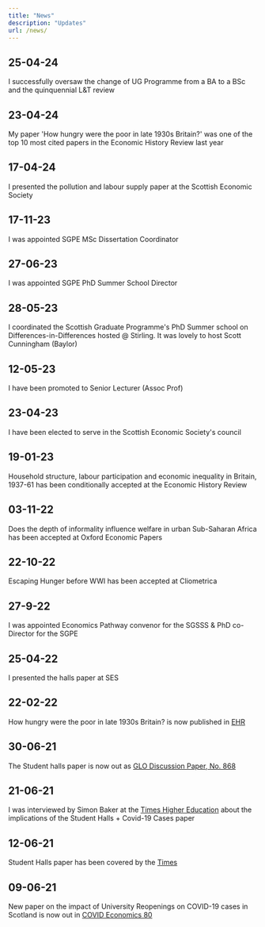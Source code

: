 ```yaml
---
title: "News"
description: "Updates"
url: /news/
---
```


## 25-04-24
I successfully oversaw the change of UG Programme from a BA to a BSc and the quinquennial L&T review 

## 23-04-24
My paper 'How hungry were the poor in late 1930s Britain?' was one of the top 10 most cited papers in the Economic History Review last year

## 17-04-24
I presented the pollution and labour supply paper at the Scottish Economic Society

## 17-11-23
I was appointed SGPE MSc Dissertation Coordinator

## 27-06-23
I was appointed SGPE PhD Summer School Director

## 28-05-23
I coordinated the Scottish Graduate Programme's PhD Summer school on Differences-in-Differences hosted @ Stirling. It was lovely to host Scott Cunningham (Baylor)

## 12-05-23
I have been promoted to Senior Lecturer (Assoc Prof)

## 23-04-23
I have been elected to serve in the Scottish Economic Society's council

## 19-01-23
Household structure, labour participation and economic inequality in Britain, 1937-61 has been conditionally accepted at the Economic History Review

## 03-11-22
Does the depth of informality influence welfare in urban Sub-Saharan Africa has been accepted at Oxford Economic Papers

## 22-10-22
Escaping Hunger before WWI has been accepted at Cliometrica

## 27-9-22
I was appointed Economics Pathway convenor for the SGSSS & PhD co-Director for the SGPE

## 25-04-22
I presented the halls paper at SES

## 22-02-22
How hungry were the poor in late 1930s Britain? is now published in [EHR](https://onlinelibrary.wiley.com/doi/10.1111/ehr.13079)

## 30-06-21
The Student halls paper is now out as [GLO Discussion Paper, No. 868](https://www.econstor.eu/bitstream/10419/235033/1/GLO-DP-0868.pdf)

## 21-06-21
I was interviewed by Simon Baker at the [Times Higher Education](https://www.timeshighereducation.com/news/covid-surges-halls-spread-local-communities-analysis-shows) about the implications of the Student Halls + Covid-19 Cases paper

## 12-06-21
Student Halls paper has been covered by the [Times](https://www.thetimes.co.uk/article/coronavirus-in-scotland-case-spikes-in-student-halls-spilt-over-into-nearby-communities-7g6k6gvd3)

## 09-06-21
New paper on the impact of University Reopenings on COVID-19 cases in Scotland is now out in [COVID Economics 80](https://cepr.org/sites/default/files/CovidEconomics80.pdf#Paper1)